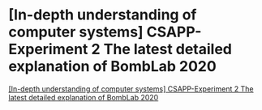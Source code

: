 # [In-depth understanding of computer systems] CSAPP-Experiment 2 The latest detailed explanation of BombLab 2020
[[In-depth understanding of computer systems] CSAPP-Experiment 2 The latest detailed explanation of BombLab 2020](https://aiwithcloud.com/2022/09/19/in_depth_understanding_of_computer_systems_csapp_experiment_2_the_latest_detailed_explanation_of_bomblab_2020/)